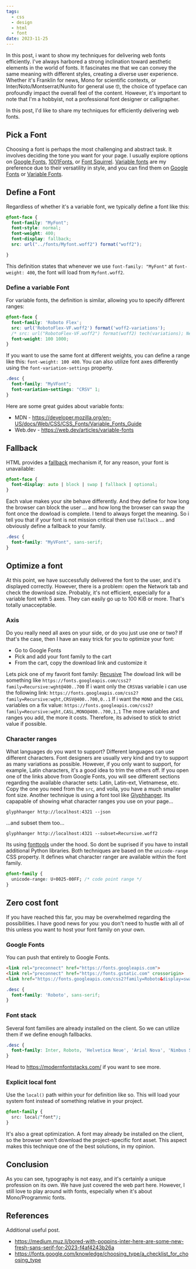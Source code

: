 ```yaml
---
tags:
  - css
  - design
  - html
  - font
date: 2023-11-25
---
```

In this post, i want to show my techniques for delivering web fonts efficiently.
I've always harbored a strong inclination toward aesthetic elements in the world of fonts. It fascinates me that we can convey the same meaning with different styles, creating a diverse user experience. Whether it's Franklin for news, Mono for scientific contexts, or Inter/Noto/Montserrat/Nunito for general use 🤓, the choice of typeface can profoundly impact the overall feel of the content. However, it's important to note that I'm a hobbyist, not a professional font designer or calligrapher.

In this post, I'd like to share my techniques for efficiently delivering web fonts.
## Pick a Font
Choosing a font is perhaps the most challenging and abstract task. It involves deciding the tone you want for your page. I usually explore options on [Google Fonts](https://fonts.google.com/), [1001Fonts](https://www.1001fonts.com/), or [Font Squirrel](https://www.fontsquirrel.com/). [Variable fonts](https://developer.mozilla.org/en-US/docs/Web/CSS/CSS_Fonts/Variable_Fonts_Guide) are my preference due to their versatility in style, and you can find them on [Google Fonts](https://fonts.google.com/variablefonts) or [Variable Fonts](https://v-fonts.com/).
## Define a Font
Regardless of whether it's a variable font, we typically define a font like this:
```css
@font-face {
  font-family: "MyFont";
  font-style: normal;
  font-weight: 400;
  font-display: fallback;
  src: url("../fonts/Myfont.woff2") format("woff2");

}
```
This definition states that whenever we use `font-family: "MyFont"` at `font-weight: 400`, the font will load from `Myfont.woff2`.
### Define a variable Font
For variable fonts, the definition is similar, allowing you to specify different ranges:
```css
@font-face {
  font-family: 'Roboto Flex';
  src: url('RobotoFlex-VF.woff2') format('woff2-variations');
  /* src: url("RobotoFlex-VF.woff2") format(woff2) tech(variations); New syntax */
  font-weight: 100 1000;
}
```
If you want to use the same font at different weights, you can define a range like this: `font-weight: 100 400`. You can also utilize font axes differently using the `font-variation-settings` property.
```css
.desc {
  font-family: "MyVFont";
  font-variation-settings: "CRSV" 1;
}
```
Here are some great guides about variable fonts:
- MDN - https://developer.mozilla.org/en-US/docs/Web/CSS/CSS_Fonts/Variable_Fonts_Guide
- Web.dev - https://web.dev/articles/variable-fonts
## Fallback
HTML provides a [fallback](https://developer.mozilla.org/en-US/docs/Web/CSS/@font-face/font-display) mechanism if, for any reason, your font is unavailable:
```css
@font-face {
  font-display: auto | block | swap | fallback | optional;
}
```
Each value makes your site behave differently. And they define for how long the browser can block the user ... and how long the browser can swap the font once the dowload is complete.
I tend to always forget the meaning. So i tell you that if your font is not mission critical then use `fallback` ... and obviously define a fallback to your family.
```css
.desc {
  font-family: "MyVFont", sans-serif;
}
```

## Optimize a font
At this point, we have successfully delivered the font to the user, and it's displayed correctly. However, there is a problem: open the Network tab and check the download size. Probably, it's not efficient, especially for a variable font with 5 axes. They can easily go up to 100 KiB or more. That's totally unacceptable.
### Axis
Do you really need all axes on your side, or do you just use one or two? If that's the case, then I have an easy trick for you to optimize your font:
- Go to Google Fonts
- Pick and add your font family to the cart
- From the cart, copy the download link and customize it

Lets pick one of my favorit font family: [Recusive](https://www.recursive.design/)
The dowload link will be something like `https://fonts.googleapis.com/css2?family=Recursive:wght@400..700` 
If i want only the `CRSV`as variable i can use the following link: `https://fonts.googleapis.com/css2?family=Recursive:wght,CRSV@400..700,0..1`
If i want the `MONO` and the `CASL` variables on a fix value: `https://fonts.googleapis.com/css2?family=Recursive:wght,CASL,MONO@400..700,1,1`
The more variables and ranges you add, the more it costs. Therefore, its advised to stick to strict value if possible.
### Character ranges
What languages do you want to support? Different languages can use different characters. Font designers are usually very kind and try to support as many variations as possible. However, if you only want to support, for example, Latin characters, it's a good idea to trim the others off.
If you open one of the links above from Google Fonts, you will see different sections regarding the available character sets: Latin, Latin-ext, Vietnamese, etc. Copy the one you need from the `src`, and voila, you have a much smaller font size.
Another technique is using a font tool like [Glyphhanger](https://www.zachleat.com/web/glyphhanger/). Its capapable of showing what character ranges you use on your page...
```shell
glyphhanger http://localhost:4321 --json 
```

...and subset them too...
```shell
glyphhanger http://localhost:4321 --subset=Recursive.woff2
```
Its using [fonttools](https://github.com/fonttools/fonttools) under the hood. So dont be suprised if you have to install additional Python libraries.
Both techniques are based on the `unicode-range` CSS property. It defines what character ranger are available within the font family.
```css
@font-family {
  unicode-range: U+0025-00FF; /* code point range */
}
```
## Zero cost font
If you have reached this far, you may be overwhelmed regarding the possibilities. I have good news for you: you don't need to hustle with all of this unless you want to host your font family on your own.
### Google Fonts
You can push that entirely to Google Fonts.
```html
<link rel="preconnect" href="https://fonts.googleapis.com">  
<link rel="preconnect" href="https://fonts.gstatic.com" crossorigin>  
<link href="https://fonts.googleapis.com/css2?family=Roboto&display=swap" rel="stylesheet">
```

```css
.desc {
  font-family: 'Roboto', sans-serif;
}
```
### Font stack
Several font families are already installed on the client. So we can utilize them if we define enough fallbacks.
```css
.desc {
  font-family: Inter, Roboto, 'Helvetica Neue', 'Arial Nova', 'Nimbus Sans', Arial, sans-serif; **font-weight: normal;
}
```
Head to https://modernfontstacks.com/ if you want to see more.
### Explicit local font
Use the `local()` path within your for definition like so. This will load your system font instead of something relative in your project.
```css
@font-family {
  src: local("font");
}
```
It's also a great optimization. A font may already be installed on the client, so the browser won't download the project-specific font asset. This aspect makes this technique one of the best solutions, in my opinion.
## Conclusion
As you can see, typography is not easy, and it's certainly a unique profession on its own. We have just covered the web part here. However, I still love to play around with fonts, especially when it's about Mono/Programmic fonts.
## References
Additional useful post.
- https://medium.muz.li/bored-with-poppins-inter-here-are-some-new-fresh-sans-serif-for-2023-f4af4243b26a
- https://fonts.google.com/knowledge/choosing_type/a_checklist_for_choosing_type